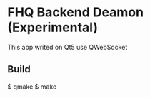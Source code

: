 # FHQ Backend Deamon (Experimental)

This app writed on Qt5 use QWebSocket

## Build

$ qmake
$ make
